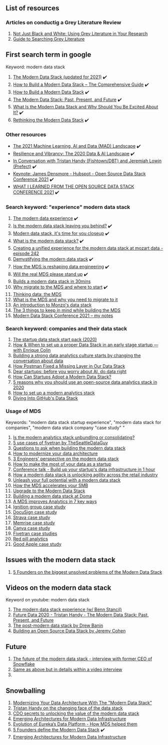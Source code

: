 ## List of resources

### Articles on conductig a Grey Literature Review
1. [Not Just Black and White: Using Grey Literature in Your Research](https://blog.evidencepartners.com/not-black-and-white-using-grey-literature-in-your-research)
1. [Guide to Searching Grey Literature](https://www.wlv.ac.uk/lib/media/departments/lis/skills/study-guides/LS124-Searching-Grey-Literature.pdf)

## First search term in google
Keyword: modern data stack
1. [The Modern Data Stack (updated for 2021)](https://www.metabase.com/blog/The-Modern-Data-Stack/) :heavy_check_mark:
1. [How to Build a Modern Data Stack – The Comprehensive Guide](https://weld.app/blog/how-to-build-a-modern-data-stack) :heavy_check_mark:
1. [How to Build a Modern Data Stack](https://www.astronomer.io/blog/build-a-modern-data-stack) :heavy_check_mark:
1. [The Modern Data Stack: Past, Present, and Future](https://blog.getdbt.com/future-of-the-modern-data-stack/) :heavy_check_mark:
1. [What Is the Modern Data Stack and Why Should You Be Excited About It?](https://www.analytics8.com/blog/what-is-the-modern-data-stack-and-why-should-you-be-excited-about-it/) :heavy_check_mark:
1. [Rethinking the Modern Data Stack](https://blog.starburst.io/rethinking-the-modern-data-stack) :heavy_check_mark:

### Other resources
- [The 2021 Machine Learning, AI and Data (MAD) Landscape](https://mattturck.com/data2021/) :heavy_check_mark:
- [Resilience and Vibrancy: The 2020 Data & AI Landscape](https://mattturck.com/data2020/) :heavy_check_mark:
- [In Conversation with Tristan Handy (Fishtown/DBT) and Jeremiah Lowin (Prefect)](https://mattturck.com/dbtprefect/) :heavy_check_mark:
- [Keynote: James Densmore - Hubspot - Open Source Data Stack Conference 2021](https://www.youtube.com/watch?v=AqrTojIYjac&list=PLrSbb3LJ2TFrfyyJzU7MzWi_De34id0yz&ab_channel=Grouparoo) :heavy_check_mark:
- [WHAT I LEARNED FROM THE OPEN SOURCE DATA STACK CONFERENCE 2021](https://jameskle.com/writes/open-source-data-stack-2021) :heavy_check_mark:

### Search keyword: "experience" modern data stack
1. [The modern data experience](https://benn.substack.com/p/the-modern-data-experience) :heavy_check_mark:
1. [Is the modern data stack leaving you behind?](https://databand.ai/blog/modern-data-stack-data-engineering/) :heavy_check_mark:
1. [Modern data stack, it's time for you closeup](https://towardsdatascience.com/modern-data-stack-its-time-for-your-closeup-28f867cf5a81) :heavy_check_mark:
1. [What is the modern data stack?](https://fivetran.com/blog/what-is-the-modern-data-stack) :heavy_check_mark:
1. [Creating a unified experience for the modern data stack at mozart data - episode 242](https://www.dataengineeringpodcast.com/mozart-data-modern-data-stack-episode-242/)
1. [Demystifying the modern data stack](https://blog.dataiku.com/demystifying-the-modern-data-stack) :heavy_check_mark:
1. [How the MDS is reshaping data engineering](https://preset.io/blog/reshaping-data-engineering/) :heavy_check_mark:
1. [Will the real MDS please stand up](https://www.devopsdigest.com/real-modern-data-stack) :heavy_check_mark:
1. [Builds a modern data stack in 30mins](https://mode.com/build-a-modern-data-stack/)
1. [Why migrate to the MDS and where to start](https://www.theseattledataguy.com/why-migrate-to-the-modern-data-stack-and-where-to-start/) :heavy_check_mark:
1. [Thinking data: the MDS](https://medium.com/vertexventures/thinking-data-the-modern-data-stack-d7d59e81e8c6)
1. [What is the MDS and why you need to migrate to it](https://logitanalytics.com/what-is-the-modern-data-stack-and-why-you-need-to-migrate-to-the-it/)
1. [An introduction to Monzo's data stack](https://monzo.com/blog/2021/10/14/an-introduction-to-monzos-data-stack)
1. [The 3 things to keep in mind while building the MDS](https://www.datacoral.com/blog/modern-data-stack/)
1. [Modern Data Stack Conference 2021 – my notes](https://www.pramodb.com/index.php/2021/10/04/modern-data-stack-conference-2021-my-notes/)

### Search keyword: companies and their data stack
1. [The startup data stack start pack (2020)](https://dataform.co/blog/the-startup-data-stack-starter-pack)
1. [How & When to set up a proper Data Stack in an early stage startup — with Enrique Colin](https://medium.com/samaipata-ventures/how-to-set-up-a-proper-data-stack-in-an-early-stage-startup-with-enrique-colin-55dcf3c2634b)
1. [Building a strong data analytics culture starts by changing the conversation about data](https://technative.io/building-strong-data-analytics-culture/)
1. [How Postman Fixed a Missing Layer in Our Data Stack](https://blog.postman.com/how-postman-fixed-missing-layer-in-our-data-stack/)
1. [Dear startups: before you worry about AI, do data right](https://sifted.eu/articles/startup-ai-data-strategy/)
1. [How Can Startups Adopt a Modern Data Stack?](https://www.secoda.co/blog/how-can-startups-adopt-a-modern-data-stack)
1. [5 reasons why you should use an open-source data analytics stack in 2020](https://hub.packtpub.com/5-reasons-why-you-should-use-an-open-source-data-analytics-stack-in-2020/)
1. [How to set up a modern analytics stack](https://dataform.co/blog/modern-data-stack)
1. [Diving Into GitHub's Data Stack](https://www.firebolt.io/blog/diving-into-githubs-data-stack)


### Usage of MDS
Keywords: "modern data stack startup experience", "modern data stack for companies", "modern data stack company "case study" "
1. [Is the modern analytics stack unbundling or consolidating?](https://sisudata.com/blog/modern-analytics-stack)
1. [5 use cases of fivetran by TheSeattleDataGuy](https://www.theseattledataguy.com/5-uses-cases-of-fivetran/#page-content)
1. [Questions to ask when building the modern data stack](https://www.shipyardapp.com/blog/questions-to-ask-when-building-a-modern-data-stack/)
1. [How to modernize your data architecture](https://logitanalytics.com/how-to-modernize-your-data-architecture/)
1. [3 Engineers' perspective on the modern data stack](https://www.theseattledataguy.com/3-engineers-perspectives-on-the-modern-data-stack/#page-content)
1. [How to make the most of your data as a startup](https://www.actiondesk.io/blog/how-to-make-the-most-of-your-data-as-a-startup)
1. [Conference talk - Build up your startup's data infrastructure in 1 hour](https://www.youtube.com/watch?v=xH9Q1GtWYiE&ab_channel=AmazonWebServices)
1. [How a modern data stack is unlocking agility across the retail industry](https://www.tableau.com/about/blog/2021/5/how-modern-data-stack-unlocking-agility-across-retail-industry)
1. [Unleash your full potential with a modern data stack](https://www.narrator.ai/blog/unleash-your-datas-full-potential-with-a-modern-data-stack/)
1. [How the MDS accelerates your SMB](https://www.biztory.com/blog/modern-data-stack-for-smb)
1. [Upgrade to the Modern Data Stack](https://blog.getcensus.com/graduating-to-the-modern-data-stack-for-startups/) 
1. [Building a modern data stack at Doma](doma.com/building-a-modern-data-stack-at-doma/)
1. [A MDS improves Analytics in 7 key ways](https://fivetran.com/blog/a-modern-data-stack-improves-analytics-in-seven-key-ways)
1. [Ignition group case study](https://fivetran.com/case-studies/case-study-ignition-group)
1. [DocuSign case study](https://fivetran.com/case-studies/case-study-docusign)
1. [Strava case study](https://fivetran.com/case-studies/case-study-strava)
1. [Memrise case study](https://fivetran.com/case-studies/memrise-makes-online-learning-smarter-with-fivetran)
1. [Canva case study](https://fivetran.com/case-studies/canva-builds-360-degree-customer-view-with-fivetran)
1. [Fivetran case studies](https://fivetran.com/case-studies)
1. [Red pill analytics](https://redpillanalytics.com/modern-data-platform-case-study/)
1. [Good Apple case study](https://rivery.io/stories/good-apple/)

## Issues with the modern data stack 
1. [5 Founders on the biggest unsolved problems of the Modern Data Stack
](https://www.rilldata.com/blog/5-founders-biggest-unsolved-problems-of-modern-data-stack)

## Videos on the modern data stack
Keyword on youtube: modern data stack 
1. [The modern data stack experience (w/ Benn Stancil)](https://www.youtube.com/watch?v=0uBWluKGPNk&list=WL&index=1&ab_channel=dbt)
1. [Future Data 2020 - Tristan Handy - The Modern Data Stack: Past, Present, and Future](https://www.youtube.com/watch?v=1Zj8gTLdf5s&list=WL&index=5&t=1s&ab_channel=FutureData)
1. [The post-modern data stack by Drew Banin](https://www.youtube.com/watch?v=C_R6VHJfQn4&list=WL&index=4&ab_channel=dbt)
1. [Building an Open Source Data Stack by Jeremy Cohen](https://www.youtube.com/watch?v=S1wPKjWFmqo&list=WL&index=3&ab_channel=dbt)

## Future 
1. [The future of the modern data stack - interview with former CEO of Snowflake](https://towardsdatascience.com/the-future-of-the-modern-data-stack-2de175b3c809)
1. [Same as above but in details within a video interview](https://www.montecarlodata.com/impact-2021-the-modern-data-stack/)
1. 

## Snowballing
1. [Modernizing Your Data Architecture With The "Modern Data Stack"](https://seattledataguy.substack.com/p/modernizing-your-data-architecture)
2. [Tristan Handy on the changing face of the data stack](https://mixpanel.com/blog/tristan-handy-changing-data-stack/) 
3. [CDO secrets to unlocking the value of the modern data stack](https://www.youtube.com/watch?app=desktop&v=_GrabbFiZzA&ab_channel=ThoughtSpot)
4. [Emerging Architectures for Modern Data Infrastructure](https://future.a16z.com/emerging-architectures-modern-data-infrastructure/)
5. [Evolution of Eureka’s Data Platform - How MDS helped them](https://medium.com/eureka-engineering/evolution-of-eurekas-data-platform-918ee7f787dc)
6. [5 Founders define the Modern Data Stack](https://www.rilldata.com/blog/5-founders-define-the-modern-data-stack) :heavy_check_mark:
7. [Emerging Architectures for Modern Data Infrastructure](https://future.a16z.com/emerging-architectures-modern-data-infrastructure/)

